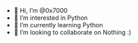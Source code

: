 - 👋 Hi, I’m @0x7000
- 👀 I’m interested in Python
- 🌱 I’m currently learning Python
- 💞️ I’m looking to collaborate on Nothing :)

<!---
0x7000/0x7000 is a ✨ special ✨ repository because its `README.md` (this file) appears on your GitHub profile.
You can click the Preview link to take a look at your changes.
--->
